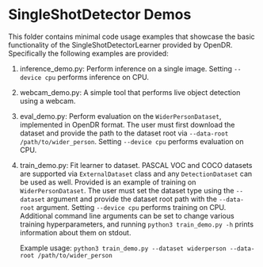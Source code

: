 # SingleShotDetector Demos

This folder contains minimal code usage examples that showcase the basic functionality of the SingleShotDetectorLearner 
provided by OpenDR. Specifically the following examples are provided:
1. inference_demo.py: Perform inference on a single image. Setting `--device cpu` performs inference on CPU.

2. webcam_demo.py: A simple tool that performs live object detection using a webcam.

3. eval_demo.py: Perform evaluation on the `WiderPersonDataset`, implemented in OpenDR format. The user must first download 
   the dataset and provide the path to the dataset root via `--data-root /path/to/wider_person`. 
   Setting `--device cpu` performs evaluation on CPU. 
   
4. train_demo.py: Fit learner to dataset. PASCAL VOC and COCO datasets are supported via `ExternalDataset` class and any 
   `DetectionDataset` can be used as well. Provided is an example of training on `WiderPersonDataset`. The user must set the 
   dataset type using the `--dataset` argument and provide the dataset root path with the `--data-root` argument. 
   Setting `--device cpu` performs training on CPU. Additional command line arguments can be set to change various training 
   hyperparameters, and running `python3 train_demo.py -h` prints information about them on stdout.
   
    Example usage:
   `python3 train_demo.py --dataset widerperson --data-root /path/to/wider_person`